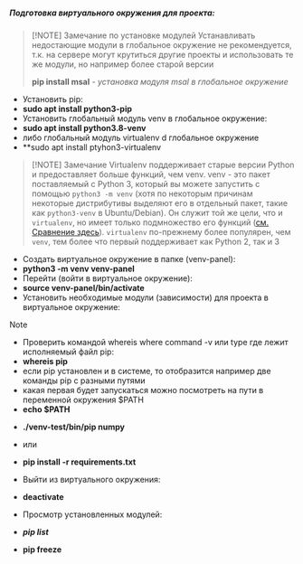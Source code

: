 ##### ***Подготовка виртуального окружения для проекта:***

> [!NOTE] Замечание по установке модулей
> Устанавливать недостающие модули в глобальное окружение не рекомендуется,
> т.к. на сервере могут крутиться другие проекты и использовать те же модули,
> но например более старой версии
> 
> **pip install msal** - *установка модуля msal в глобальное окружение*

 - Установить pip:
 - **sudo apt install python3-pip**
 - Установить глобальный модуль venv в глобальное окружение:
 - **sudo apt install python3.8-venv**
 - либо глобальный модуль virtualenv d глобальное окружение
 - **sudo apt install ptyhon3-virtualenv
 
> [!NOTE] Замечание
> Virtualenv поддерживает старые версии Python и предоставляет больше функций, чем venv.
> venv - это пакет поставляемый с Python 3, который вы можете запустить с помощью `python3 -m venv` (хотя по некоторым причинам некоторые дистрибутивы выделяют его в отдельный пакет, такие как `python3-venv` в Ubuntu/Debian). Он служит той же цели, что и `virtualenv`, но имеет только подмножество его функций ([см. Сравнение здесь](https://virtualenv.pypa.io/en/latest/)). `virtualenv` по-прежнему более популярен, чем `venv`, тем более что первый поддерживает как Python 2, так и 3

 - Создать виртуальное окружение в папке (venv-panel):
 - **python3 -m venv venv-panel**
 - Перейти (войти в виртуальное окружение):
 - **source venv-panel/bin/activate**
 - Установить необходимые модули (зависимости) для проекта в виртуальное окружение:

> [!NOTE]
>  - Проверить командой whereis where command -v или type где лежит исполняемый файл pip:
>  - **whereis pip**
>  - если pip установлен и в системе, то отобразится например две команды pip с разными путями
>  - какая первая будет запускаться можно посмотреть на пути в переменной окружения $PATH
>  - **echo $PATH**

 - **./venv-test/bin/pip numpy**
 - или
 - **pip install -r requirements.txt**
 
 - Выйти из виртуального окружения:
 - **deactivate**
 
 - Просмотр установленных модулей:
 - ***pip list***
 - **pip freeze**